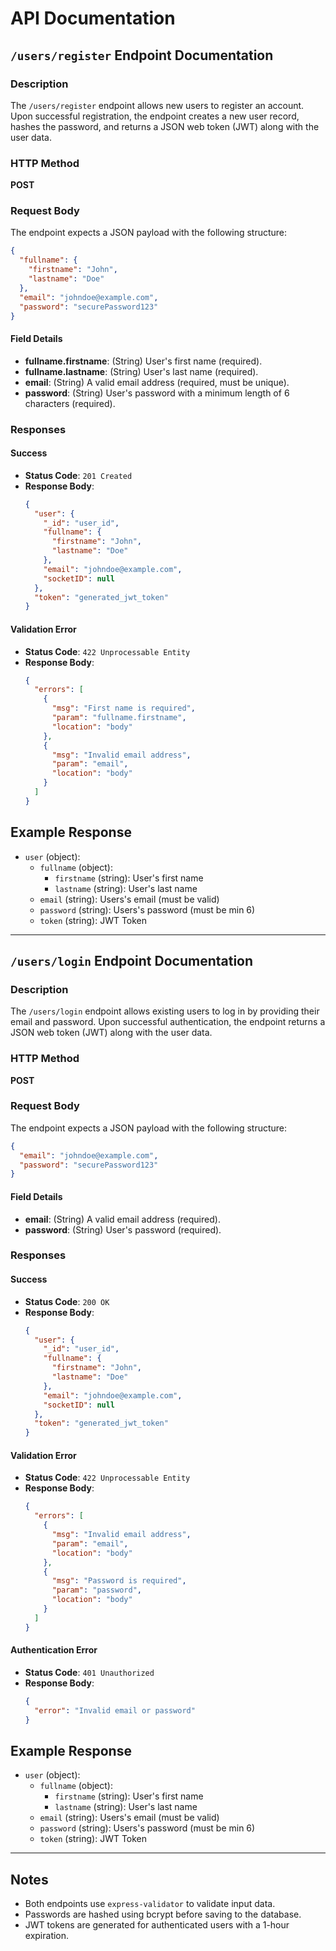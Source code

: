 # API Documentation

## `/users/register` Endpoint Documentation

### Description
The `/users/register` endpoint allows new users to register an account. Upon successful registration, the endpoint creates a new user record, hashes the password, and returns a JSON web token (JWT) along with the user data.

### HTTP Method
**POST**

### Request Body
The endpoint expects a JSON payload with the following structure:

```json
{
  "fullname": {
    "firstname": "John",
    "lastname": "Doe"
  },
  "email": "johndoe@example.com",
  "password": "securePassword123"
}
```

#### Field Details
- **fullname.firstname**: (String) User's first name (required).
- **fullname.lastname**: (String) User's last name (required).
- **email**: (String) A valid email address (required, must be unique).
- **password**: (String) User's password with a minimum length of 6 characters (required).

### Responses
#### Success
- **Status Code**: `201 Created`
- **Response Body**:
  ```json
  {
    "user": {
      "_id": "user_id",
      "fullname": {
        "firstname": "John",
        "lastname": "Doe"
      },
      "email": "johndoe@example.com",
      "socketID": null
    },
    "token": "generated_jwt_token"
  }
  ```

#### Validation Error
- **Status Code**: `422 Unprocessable Entity`
- **Response Body**:
  ```json
  {
    "errors": [
      {
        "msg": "First name is required",
        "param": "fullname.firstname",
        "location": "body"
      },
      {
        "msg": "Invalid email address",
        "param": "email",
        "location": "body"
      }
    ]
  }
  ```



## Example Response
- `user` (object):
  - `fullname` (object):
    - `firstname` (string): User's first name
    - `lastname` (string): User's last name
  - `email` (string): Users's email (must be valid)
  - `password` (string): Users's password (must be min 6)
  - `token` (string): JWT Token

---

## `/users/login` Endpoint Documentation

### Description
The `/users/login` endpoint allows existing users to log in by providing their email and password. Upon successful authentication, the endpoint returns a JSON web token (JWT) along with the user data.

### HTTP Method
**POST**

### Request Body
The endpoint expects a JSON payload with the following structure:

```json
{
  "email": "johndoe@example.com",
  "password": "securePassword123"
}
```

#### Field Details
- **email**: (String) A valid email address (required).
- **password**: (String) User's password (required).

### Responses
#### Success
- **Status Code**: `200 OK`
- **Response Body**:
  ```json
  {
    "user": {
      "_id": "user_id",
      "fullname": {
        "firstname": "John",
        "lastname": "Doe"
      },
      "email": "johndoe@example.com",
      "socketID": null
    },
    "token": "generated_jwt_token"
  }
  ```

#### Validation Error
- **Status Code**: `422 Unprocessable Entity`
- **Response Body**:
  ```json
  {
    "errors": [
      {
        "msg": "Invalid email address",
        "param": "email",
        "location": "body"
      },
      {
        "msg": "Password is required",
        "param": "password",
        "location": "body"
      }
    ]
  }
  ```

#### Authentication Error
- **Status Code**: `401 Unauthorized`
- **Response Body**:
  ```json
  {
    "error": "Invalid email or password"
  }
  ```


## Example Response
- `user` (object):
  - `fullname` (object):
    - `firstname` (string): User's first name
    - `lastname` (string): User's last name
  - `email` (string): Users's email (must be valid)
  - `password` (string): Users's password (must be min 6)
  - `token` (string): JWT Token



---

## Notes
- Both endpoints use `express-validator` to validate input data.
- Passwords are hashed using bcrypt before saving to the database.
- JWT tokens are generated for authenticated users with a 1-hour expiration.